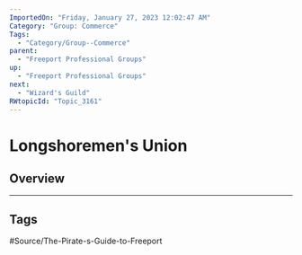 ```yaml
---
ImportedOn: "Friday, January 27, 2023 12:02:47 AM"
Category: "Group: Commerce"
Tags:
  - "Category/Group--Commerce"
parent:
  - "Freeport Professional Groups"
up:
  - "Freeport Professional Groups"
next:
  - "Wizard's Guild"
RWtopicId: "Topic_3161"
---
```

# Longshoremen's Union
## Overview

---
## Tags
#Source/The-Pirate-s-Guide-to-Freeport

